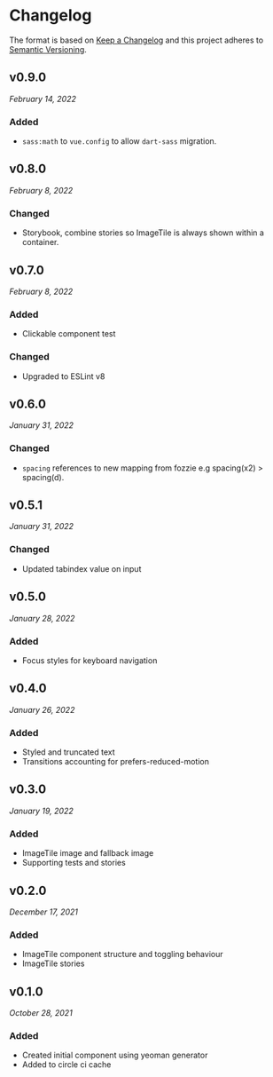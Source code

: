 # Changelog

The format is based on [Keep a Changelog](http://keepachangelog.com/en/1.0.0/)
and this project adheres to [Semantic Versioning](http://semver.org/spec/v2.0.0.html).

v0.9.0
------------------------------
*February 14, 2022*

### Added
- `sass:math` to `vue.config` to allow `dart-sass` migration.


v0.8.0
------------------------------
*February 8, 2022*

### Changed
- Storybook, combine stories so ImageTile is always shown within a container.


v0.7.0
------------------------------
*February 8, 2022*

### Added
- Clickable component test

### Changed
- Upgraded to ESLint v8


v0.6.0
------------------------------
*January 31, 2022*

### Changed
- `spacing` references to new mapping from fozzie e.g spacing(x2) > spacing(d).


v0.5.1
------------------------------
*January 31, 2022*

### Changed
- Updated tabindex value on input

v0.5.0
------------------------------
*January 28, 2022*

### Added
- Focus styles for keyboard navigation


v0.4.0
------------------------------
*January 26, 2022*

### Added
- Styled and truncated text
- Transitions accounting for prefers-reduced-motion


v0.3.0
------------------------------
*January 19, 2022*

### Added
- ImageTile image and fallback image
- Supporting tests and stories


v0.2.0
------------------------------
*December 17, 2021*

### Added
- ImageTile component structure and toggling behaviour
- ImageTile stories

v0.1.0
------------------------------
*October 28, 2021*

### Added
- Created initial component using yeoman generator
- Added to circle ci cache
